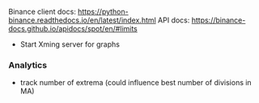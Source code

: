 Binance client docs: https://python-binance.readthedocs.io/en/latest/index.html
API docs: https://binance-docs.github.io/apidocs/spot/en/#limits

- Start Xming server for graphs

### Analytics

- track number of extrema (could influence best number of divisions in MA)
